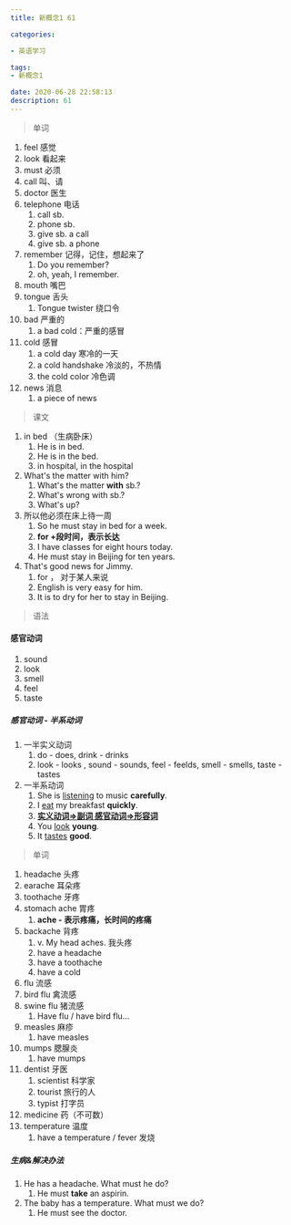 ```yaml
---
title: 新概念1 61

categories: 

- 英语学习

tags: 
- 新概念1

date: 2020-06-28 22:58:13
description: 61
---
```


<!-- more -->

> 单词

1. feel 感觉
2. look 看起来
3. must 必须
4. call 叫、请
5. doctor  医生
6. telephone 电话
   1. call sb.
   2. phone sb.
   3. give sb. a call
   4. give sb. a phone
7. remember 记得，记住，想起来了
   1. Do you remember?
   2. oh, yeah, I remember.
8. mouth 嘴巴
9. tongue 舌头
   1. Tongue twister 绕口令
10. bad 严重的
    1. a bad cold：严重的感冒
11. cold 感冒
    1. a cold day  寒冷的一天
    2. a cold handshake 冷淡的，不热情
    3. the cold color 冷色调
12. news 消息
    1. a piece of news

> 课文

1. in bed （生病卧床）
   1. He is in bed.
   2. He is in the bed.
   3. in hospital,  in the hospital
2. What's the matter with him?
   1. What's the matter **with** sb.?
   2. What's wrong with sb.?
   3. What's up?
3. 所以他必须在床上待一周
   1. So he must stay in bed for a week.
   2. **for +段时间，表示长达**
   3. I have classes for eight hours today.
   4. He must stay in Beijing for ten years.
4. That's good news for Jimmy.
   1. for ， 对于某人来说
   2. English is very easy for him.
   3. It is to dry for her to stay in Beijing.

> 语法

#### 感官动词

1. sound
2. look
3. smell
4. feel
5. taste

##### 感官动词 - 半系动词

1. 一半实义动词
   1. do - does, drink - drinks
   2. look - looks , sound - sounds, feel - feelds, smell - smells, taste - tastes
2. 一半系动词
   1. She is <u>listening</u> to music **carefully**.
   2. I <u>eat</u> my breakfast **quickly**.
   3. **<u>实义动词=>副词   感官动词=>形容词</u>**
   4. You <u>look</u> **young**.
   5. It <u>tastes</u> **good**.

> 单词

1. headache 头疼
2. earache 耳朵疼
3. toothache 牙疼
4. stomach ache 胃疼
   1. **ache - 表示疼痛，长时间的疼痛**
5. backache 背疼
   1. v.  My head aches. 我头疼
   2. have a headache
   3. have a toothache
   4. have a cold
6. flu 流感
7. bird flu  禽流感
8. swine flu 猪流感
   1. Have flu / have bird flu...
9. measles 麻疹
   1. have measles
10. mumps 腮腺炎
    1. have mumps
11. dentist 牙医
    1. scientist 科学家
    2. tourist 旅行的人
    3. typist 打字员
12. medicine 药（不可数）
13. temperature 温度
    1. have a temperature / fever 发烧

##### 生病&解决办法

1. He has a headache. What must he do?
   1. He must **take** an aspirin.
2. The baby has a temperature. What must we do?
   1. He must see the doctor.

